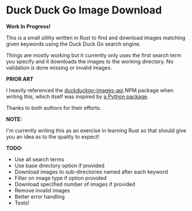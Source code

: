 # Duck Duck Go Image Download

__Work In Progress!__

This is a small utility written in Rust to find and download
images matching given keywords using the Duck Duck Go search
engine.

Things are mostly working but it currently only uses the first
search term you specify and it downloads the images to the working directory.
No validation is done missing or invalid images.

__PRIOR ART__

I heavily referenced the [duckduckgo-images-api](https://github.com/KshitijMhatre/duckduckgo-images-api) NPM
package when writing this, which itself was inspired by [a Python package](https://github.com/deepanprabhu/duckduckgo-images-api).

Thanks to both authors for their efforts.

__NOTE:__

I'm currently writing this as an exercise in learning Rust
so that should give you an idea as to the quality to expect!

__TODO:__

* Use all search terms
* Use base directory option if provided
* Download images to sub-directories named after each keyword
* Filter on image type if option provided
* Download specified number of images if provided
* Remove invalid images
* Better error handling
* Tests!